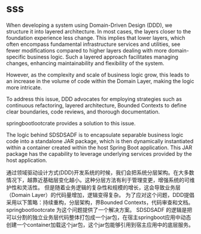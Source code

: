 # sss
When developing a system using Domain-Driven Design (DDD), we structure it into layered architecture. 
In most cases, the layers closer to the foundation experience less change. 
This implies that lower layers, which often encompass fundamental infrastructure services and utilities, 
see fewer modifications compared to higher layers dealing with more domain-specific business logic. 
Such a layered approach facilitates managing changes, enhancing maintainability and flexibility of the system.

However, as the complexity and scale of business logic grow, 
this leads to an increase in the volume of code within the Domain Layer, making the logic more intricate.

To address this issue, DDD advocates for employing strategies such as continuous refactoring, layered architecture, 
Bounded Contexts to define clear boundaries, code reviews, and thorough documentation.

springbootlootcrate provides a solution to this issue.

The logic behind SDSDSADF is to encapsulate separable business logic code into a standalone JAR package, 
which is then dynamically instantiated within a container created within the host Spring Boot application. 
This JAR package has the capability to leverage underlying services provided by the host application.



通过领域驱动设计方式(DDD)开发系统的时候，我们会把系统分层架构。在大多数情况下，越靠近基础层变化越小。这种分层方法有利于管理变更，增强系统的可维护性和灵活性。
但是随着业务逻辑的复杂性和规模的增长，这会导致业务层（Domain Layer）的代码量增加，逻辑变得复杂。
为了应对这个问题，DDD提倡采用以下策略：持续重构，分层架构，界Bounded Contexts，代码审查和文档。
springbootlootcrate 为这个问题提供了一个解决方案。
SDSDSADF 的逻辑是把可以分割的独立业务层代码整体打包成一个jar包，在宿主springboot应用中动态创建一个container加载这个jar包，这个jar包能够引用到宿主应用中的底层服务。
